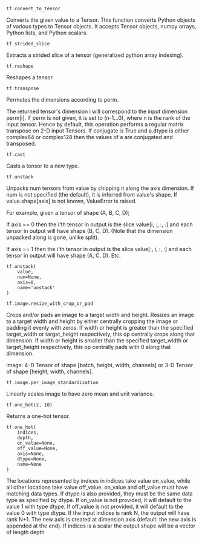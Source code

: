 `tf.convert_to_tensor`  

Converts the given value to a Tensor. This function converts Python objects of various types to Tensor objects. It accepts Tensor objects, numpy arrays, Python lists, and Python scalars.  

`tf.strided_slice`  

Extracts a strided slice of a tensor (generalized python array indexing).  

`tf.reshape`  

Reshapes a tensor.  

`tf.transpose`  

Permutes the dimensions according to perm.  

The returned tensor's dimension i will correspond to the input dimension perm[i]. If perm is not given, it is set to (n-1...0), where n is the rank of the input tensor. Hence by default, this operation performs a regular matrix transpose on 2-D input Tensors. If conjugate is True and a.dtype is either complex64 or complex128 then the values of a are conjugated and transposed.  

`tf.cast`  

Casts a tensor to a new type.  


`tf.unstack`

Unpacks num tensors from value by chipping it along the axis dimension. If num is not specified (the default), it is inferred from value's shape. If value.shape[axis] is not known, ValueError is raised.  
  
For example, given a tensor of shape (A, B, C, D);  
  
If axis == 0 then the i'th tensor in output is the slice value[i, :, :, :] and each tensor in output will have shape (B, C, D). (Note that the dimension unpacked along is gone, unlike split).  
   
If axis == 1 then the i'th tensor in output is the slice value[:, i, :, :] and each tensor in output will have shape (A, C, D). Etc.  

```
tf.unstack(
    value,
    num=None,
    axis=0,
    name='unstack'
)
```


`tf.image.resize_with_crop_or_pad`  

Crops and/or pads an image to a target width and height. Resizes an image to a target width and height by either centrally cropping the image or padding it evenly with zeros. If width or height is greater than the specified target_width or target_height respectively, this op centrally crops along that dimension. If width or height is smaller than the specified target_width or target_height respectively, this op centrally pads with 0 along that dimension.

image: 4-D Tensor of shape [batch, height, width, channels] or 3-D Tensor of shape [height, width, channels].  

`tf.image.per_image_standardization`  

Linearly scales image to have zero mean and unit variance.

`tf.one_hot(z, 10)`  

Returns a one-hot tensor. 

```
tf.one_hot(
    indices,
    depth,
    on_value=None,
    off_value=None,
    axis=None,
    dtype=None,
    name=None
)
```

The locations represented by indices in indices take value on_value, while all other locations take value off_value. on_value and off_value must have matching data types. If dtype is also provided, they must be the same data type as specified by dtype. If on_value is not provided, it will default to the value 1 with type dtype. If off_value is not provided, it will default to the value 0 with type dtype. If the input indices is rank N, the output will have rank N+1. The new axis is created at dimension axis (default: the new axis is appended at the end). If indices is a scalar the output shape will be a vector of length depth

